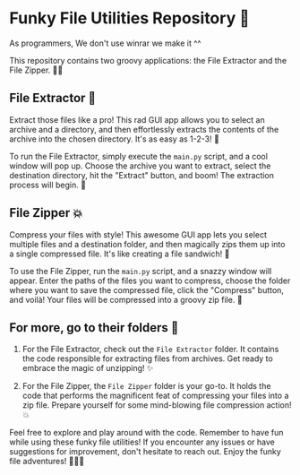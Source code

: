 # Funky File Utilities Repository 🎉

As programmers, We don't use winrar we make it ^^

This repository contains two groovy applications: the File Extractor and the File Zipper. 📁🔧

## File Extractor 📂

Extract those files like a pro! This rad GUI app allows you to select an archive and a directory, and then effortlessly extracts the contents of the archive into the chosen directory. It's as easy as 1-2-3! 🚀

To run the File Extractor, simply execute the `main.py` script, and a cool window will pop up. Choose the archive you want to extract, select the destination directory, hit the "Extract" button, and boom! The extraction process will begin. 🧨

## File Zipper 💥

Compress your files with style! This awesome GUI app lets you select multiple files and a destination folder, and then magically zips them up into a single compressed file. It's like creating a file sandwich! 🥪

To use the File Zipper, run the `main.py` script, and a snazzy window will appear. Enter the paths of the files you want to compress, choose the folder where you want to save the compressed file, click the "Compress" button, and voilà! Your files will be compressed into a groovy zip file. 🎒

## For more, go to their folders 📝


1. For the File Extractor, check out the `File Extractor` folder. It contains the code responsible for extracting files from archives. Get ready to embrace the magic of unzipping! ✨

2. For the File Zipper, the `File Zipper` folder is your go-to. It holds the code that performs the magnificent feat of compressing your files into a zip file. Prepare yourself for some mind-blowing file compression action! 💥

Feel free to explore and play around with the code. Remember to have fun while using these funky file utilities! If you encounter any issues or have suggestions for improvement, don't hesitate to reach out. Enjoy the funky file adventures! 🎊🕺💃